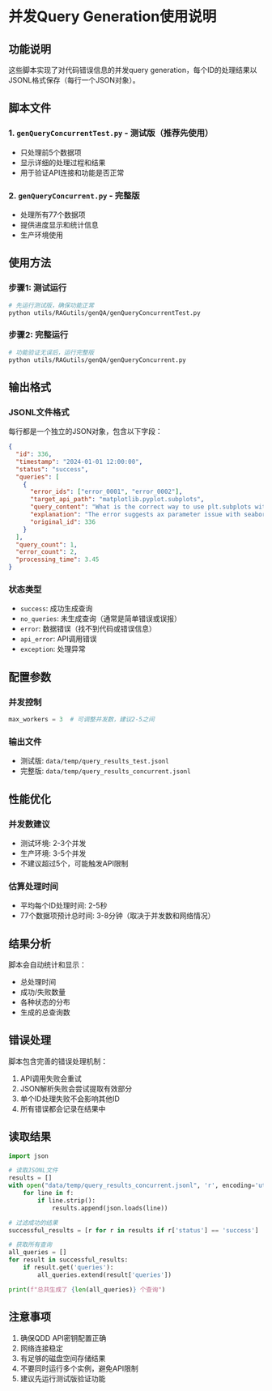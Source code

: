 # 并发Query Generation使用说明

## 功能说明

这些脚本实现了对代码错误信息的并发query generation，每个ID的处理结果以JSONL格式保存（每行一个JSON对象）。

## 脚本文件

### 1. `genQueryConcurrentTest.py` - 测试版（推荐先使用）
- 只处理前5个数据项
- 显示详细的处理过程和结果
- 用于验证API连接和功能是否正常

### 2. `genQueryConcurrent.py` - 完整版
- 处理所有77个数据项
- 提供进度显示和统计信息
- 生产环境使用

## 使用方法

### 步骤1: 测试运行
```bash
# 先运行测试版，确保功能正常
python utils/RAGutils/genQA/genQueryConcurrentTest.py
```

### 步骤2: 完整运行
```bash
# 功能验证无误后，运行完整版
python utils/RAGutils/genQA/genQueryConcurrent.py
```

## 输出格式

### JSONL文件格式
每行都是一个独立的JSON对象，包含以下字段：

```json
{
  "id": 336,
  "timestamp": "2024-01-01 12:00:00",
  "status": "success",
  "queries": [
    {
      "error_ids": ["error_0001", "error_0002"],
      "target_api_path": "matplotlib.pyplot.subplots",
      "query_content": "What is the correct way to use plt.subplots with ax parameter in seaborn functions?",
      "explanation": "The error suggests ax parameter issue with seaborn.pairplot, need to clarify correct usage pattern.",
      "original_id": 336
    }
  ],
  "query_count": 1,
  "error_count": 2,
  "processing_time": 3.45
}
```

### 状态类型
- `success`: 成功生成查询
- `no_queries`: 未生成查询（通常是简单错误或误报）
- `error`: 数据错误（找不到代码或错误信息）
- `api_error`: API调用错误
- `exception`: 处理异常

## 配置参数

### 并发控制
```python
max_workers = 3  # 可调整并发数，建议2-5之间
```

### 输出文件
- 测试版: `data/temp/query_results_test.jsonl`
- 完整版: `data/temp/query_results_concurrent.jsonl`

## 性能优化

### 并发数建议
- 测试环境: 2-3个并发
- 生产环境: 3-5个并发
- 不建议超过5个，可能触发API限制

### 估算处理时间
- 平均每个ID处理时间: 2-5秒
- 77个数据项预计总时间: 3-8分钟（取决于并发数和网络情况）

## 结果分析

脚本会自动统计和显示：
- 总处理时间
- 成功/失败数量
- 各种状态的分布
- 生成的总查询数

## 错误处理

脚本包含完善的错误处理机制：
1. API调用失败会重试
2. JSON解析失败会尝试提取有效部分
3. 单个ID处理失败不会影响其他ID
4. 所有错误都会记录在结果中

## 读取结果

```python
import json

# 读取JSONL文件
results = []
with open("data/temp/query_results_concurrent.jsonl", 'r', encoding='utf-8') as f:
    for line in f:
        if line.strip():
            results.append(json.loads(line))

# 过滤成功的结果
successful_results = [r for r in results if r['status'] == 'success']

# 获取所有查询
all_queries = []
for result in successful_results:
    if result.get('queries'):
        all_queries.extend(result['queries'])

print(f"总共生成了 {len(all_queries)} 个查询")
```

## 注意事项

1. 确保QDD API密钥配置正确
2. 网络连接稳定
3. 有足够的磁盘空间存储结果
4. 不要同时运行多个实例，避免API限制
5. 建议先运行测试版验证功能 
